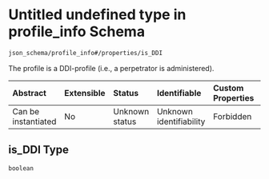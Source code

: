 # Untitled undefined type in profile\_info Schema

```txt
json_schema/profile_info#/properties/is_DDI
```

The profile is a DDI-profile (i.e., a perpetrator is administered).

| Abstract            | Extensible | Status         | Identifiable            | Custom Properties | Additional Properties | Access Restrictions | Defined In                                                                            |
| :------------------ | :--------- | :------------- | :---------------------- | :---------------- | :-------------------- | :------------------ | :------------------------------------------------------------------------------------ |
| Can be instantiated | No         | Unknown status | Unknown identifiability | Forbidden         | Allowed               | none                | [profile\_info.schema.json\*](../out/profile_info.schema.json "open original schema") |

## is\_DDI Type

`boolean`
